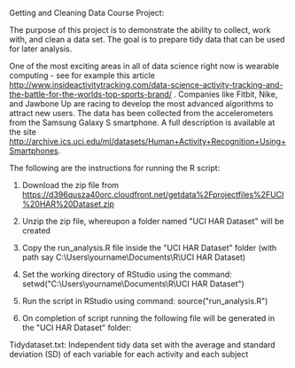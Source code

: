 Getting and Cleaning Data Course Project:

The purpose of this project is to demonstrate the ability to collect, work with, and clean a data set. The goal is to prepare tidy data that can be used for later analysis.

One of the most exciting areas in all of data science right now is wearable computing - see for example this article http://www.insideactivitytracking.com/data-science-activity-tracking-and-the-battle-for-the-worlds-top-sports-brand/ . Companies like Fitbit, Nike, and Jawbone Up are racing to develop the most advanced algorithms to attract new users. The data has been collected from the accelerometers from the Samsung Galaxy S smartphone. A full description is available at the site http://archive.ics.uci.edu/ml/datasets/Human+Activity+Recognition+Using+Smartphones.

The following are the instructions for running the R script:

1. Download the zip file from https://d396qusza40orc.cloudfront.net/getdata%2Fprojectfiles%2FUCI%20HAR%20Dataset.zip

2. Unzip the zip file, whereupon a folder named "UCI HAR Dataset" will be created

3. Copy the run_analysis.R file inside the  "UCI HAR Dataset" folder (with path say C:\Users\yourname\Documents\R\UCI HAR Dataset)

4. Set the working directory of RStudio using the command: setwd("C:\Users\yourname\Documents\R\UCI HAR Dataset")

5. Run the script in RStudio using command: source("run_analysis.R")

6. On completion of script running the following file will be generated in the "UCI HAR Dataset" folder:

Tidydataset.txt: Independent tidy data set with the average and standard deviation (SD) of each variable for each activity and each subject